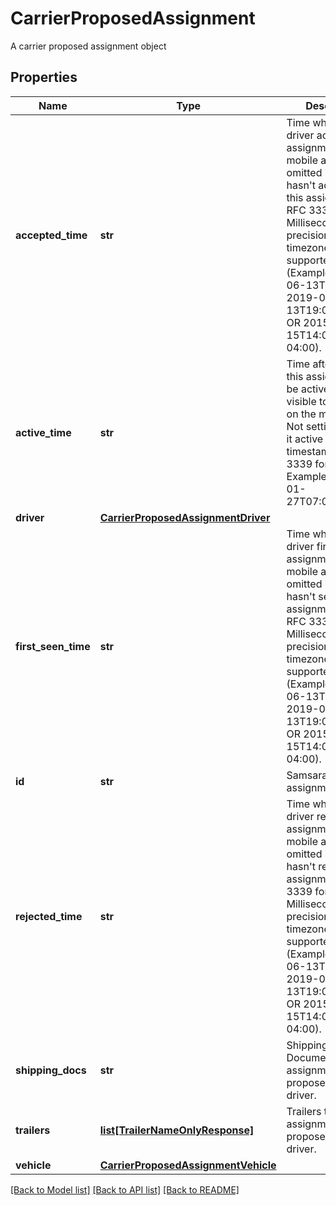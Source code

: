 # CarrierProposedAssignment

A carrier proposed assignment object
## Properties
Name | Type | Description | Notes
------------ | ------------- | ------------- | -------------
**accepted_time** | **str** | Time when the driver accepted this assignment in the mobile app. Will be omitted if the driver hasn&#39;t accepted this assignment. RFC 3339 format. Millisecond precision and timezones are supported. (Examples: 2019-06-13T19:08:25Z, 2019-06-13T19:08:25.455Z, OR 2015-09-15T14:00:12-04:00). | [optional] 
**active_time** | **str** | Time after which this assignment will be active and visible to the driver on the mobile app. Not setting it makes it active now. UTC timestamp in RFC 3339 format. Example: &#x60;2020-01-27T07:06:25Z&#x60;. | 
**driver** | [**CarrierProposedAssignmentDriver**](CarrierProposedAssignmentDriver.md) |  | [optional] 
**first_seen_time** | **str** | Time when the driver first saw this assignment in the mobile app. Will be omitted if the driver hasn&#39;t seen this assignment yet. RFC 3339 format. Millisecond precision and timezones are supported. (Examples: 2019-06-13T19:08:25Z, 2019-06-13T19:08:25.455Z, OR 2015-09-15T14:00:12-04:00). | [optional] 
**id** | **str** | Samsara ID for the assignment. | 
**rejected_time** | **str** | Time when the driver rejected this assignment in the mobile app. Will be omitted if the driver hasn&#39;t rejected this assignment. RFC 3339 format. Millisecond precision and timezones are supported. (Examples: 2019-06-13T19:08:25Z, 2019-06-13T19:08:25.455Z, OR 2015-09-15T14:00:12-04:00). | [optional] 
**shipping_docs** | **str** | Shipping Documents that this assignment will propose to the driver. | [optional] 
**trailers** | [**list[TrailerNameOnlyResponse]**](TrailerNameOnlyResponse.md) | Trailers that this assignment will propose to the driver. | [optional] 
**vehicle** | [**CarrierProposedAssignmentVehicle**](CarrierProposedAssignmentVehicle.md) |  | [optional] 

[[Back to Model list]](../README.md#documentation-for-models) [[Back to API list]](../README.md#documentation-for-api-endpoints) [[Back to README]](../README.md)


